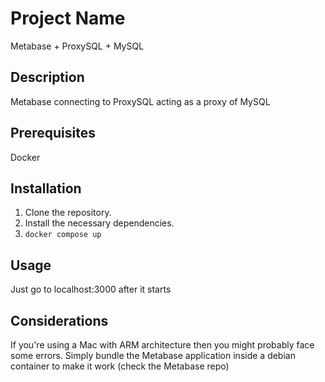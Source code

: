 # Project Name

Metabase + ProxySQL + MySQL

## Description

Metabase connecting to ProxySQL acting as a proxy of MySQL

## Prerequisites

Docker

## Installation

1. Clone the repository.
2. Install the necessary dependencies.
3. `docker compose up`

## Usage

Just go to localhost:3000 after it starts

## Considerations

If you're using a Mac with ARM architecture then you might probably face some errors. Simply bundle the Metabase application inside a debian container to make it work (check the Metabase repo)